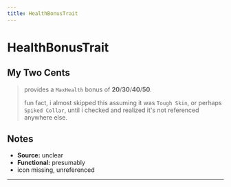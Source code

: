```yaml
---
title: HealthBonusTrait
---
```

<!-- end front matter -->
# HealthBonusTrait 

## My Two Cents
>provides a `MaxHealth` bonus of **20**/**30**/**40**/**50**.
>
>fun fact, i almost skipped this assuming it was `Tough Skin`, or perhaps `Spiked Collar`, until i checked and realized it's not referenced anywhere else.

## Notes
* **Source:** unclear
* **Functional:** presumably
* icon missing, unreferenced

---

